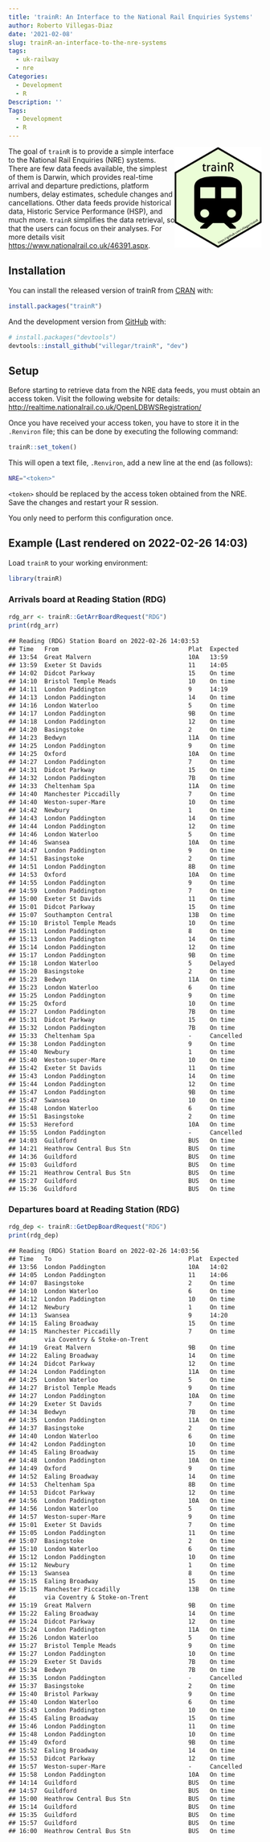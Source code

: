 ```yaml
---
title: 'trainR: An Interface to the National Rail Enquiries Systems'
author: Roberto Villegas-Diaz
date: '2021-02-08'
slug: trainR-an-interface-to-the-nre-systems
tags:
  - uk-railway
  - nre
Categories:
  - Development
  - R
Description: ''
Tags:
  - Development
  - R
---
```


<img src="https://raw.githubusercontent.com/villegar/trainR/main/inst/images/logo.png" alt="logo" align="right" height=200px/>

The goal of `trainR` is to provide a simple interface to the 
National Rail Enquiries (NRE) systems. There are few data feeds 
available, the simplest of them is Darwin, which provides real-time 
arrival and departure predictions, platform numbers, delay estimates, 
schedule changes and cancellations. Other data feeds provide historical 
data, Historic Service Performance (HSP), and much more. `trainR` 
simplifies the data retrieval, so that the users can focus on their 
analyses. For more details visit 
https://www.nationalrail.co.uk/46391.aspx.

## Installation

You can install the released version of trainR from [CRAN](https://CRAN.R-project.org) with:

``` r
install.packages("trainR")
```

And the development version from [GitHub](https://github.com/) with:

``` r
# install.packages("devtools")
devtools::install_github("villegar/trainR", "dev")
```

## Setup
Before starting to retrieve data from the NRE data feeds, you must obtain an access token. 
Visit the following website for details: http://realtime.nationalrail.co.uk/OpenLDBWSRegistration/

Once you have received your access token, you have to store it in the `.Renviron` file; this can be 
done by executing the following command:


```r
trainR::set_token()
```

This will open a text file, `.Renviron`, add a new line at the end (as follows):

```bash
NRE="<token>"
```

`<token>` should be replaced by the access token obtained from the NRE. Save the changes and restart 
your R session.

You only need to perform this configuration once.

## Example (Last rendered on 2022-02-26 14:03)

Load `trainR` to your working environment:

```r
library(trainR)
```

### Arrivals board at Reading Station (RDG)


```r
rdg_arr <- trainR::GetArrBoardRequest("RDG")
print(rdg_arr)
```

```
## Reading (RDG) Station Board on 2022-02-26 14:03:53
## Time   From                                    Plat  Expected
## 13:54  Great Malvern                           10A   13:59
## 13:59  Exeter St Davids                        11    14:05
## 14:02  Didcot Parkway                          15    On time
## 14:10  Bristol Temple Meads                    10    On time
## 14:11  London Paddington                       9     14:19
## 14:13  London Paddington                       14    On time
## 14:16  London Waterloo                         5     On time
## 14:17  London Paddington                       9B    On time
## 14:18  London Paddington                       12    On time
## 14:20  Basingstoke                             2     On time
## 14:23  Bedwyn                                  11A   On time
## 14:25  London Paddington                       9     On time
## 14:25  Oxford                                  10A   On time
## 14:27  London Paddington                       7     On time
## 14:31  Didcot Parkway                          15    On time
## 14:32  London Paddington                       7B    On time
## 14:33  Cheltenham Spa                          11A   On time
## 14:40  Manchester Piccadilly                   7     On time
## 14:40  Weston-super-Mare                       10    On time
## 14:42  Newbury                                 1     On time
## 14:43  London Paddington                       14    On time
## 14:44  London Paddington                       12    On time
## 14:46  London Waterloo                         5     On time
## 14:46  Swansea                                 10A   On time
## 14:47  London Paddington                       9     On time
## 14:51  Basingstoke                             2     On time
## 14:51  London Paddington                       8B    On time
## 14:53  Oxford                                  10A   On time
## 14:55  London Paddington                       9     On time
## 14:59  London Paddington                       7     On time
## 15:00  Exeter St Davids                        11    On time
## 15:01  Didcot Parkway                          15    On time
## 15:07  Southampton Central                     13B   On time
## 15:10  Bristol Temple Meads                    10    On time
## 15:11  London Paddington                       8     On time
## 15:13  London Paddington                       14    On time
## 15:14  London Paddington                       12    On time
## 15:17  London Paddington                       9B    On time
## 15:18  London Waterloo                         5     Delayed
## 15:20  Basingstoke                             2     On time
## 15:23  Bedwyn                                  11A   On time
## 15:23  London Waterloo                         6     On time
## 15:25  London Paddington                       9     On time
## 15:25  Oxford                                  10    On time
## 15:27  London Paddington                       7B    On time
## 15:31  Didcot Parkway                          15    On time
## 15:32  London Paddington                       7B    On time
## 15:33  Cheltenham Spa                          -     Cancelled
## 15:38  London Paddington                       9     On time
## 15:40  Newbury                                 1     On time
## 15:40  Weston-super-Mare                       10    On time
## 15:42  Exeter St Davids                        11    On time
## 15:43  London Paddington                       14    On time
## 15:44  London Paddington                       12    On time
## 15:47  London Paddington                       9B    On time
## 15:47  Swansea                                 10    On time
## 15:48  London Waterloo                         6     On time
## 15:51  Basingstoke                             2     On time
## 15:53  Hereford                                10A   On time
## 15:55  London Paddington                       -     Cancelled
## 14:03  Guildford                               BUS   On time
## 14:21  Heathrow Central Bus Stn                BUS   On time
## 14:36  Guildford                               BUS   On time
## 15:03  Guildford                               BUS   On time
## 15:21  Heathrow Central Bus Stn                BUS   On time
## 15:27  Guildford                               BUS   On time
## 15:36  Guildford                               BUS   On time
```

### Departures board at Reading Station (RDG)


```r
rdg_dep <- trainR::GetDepBoardRequest("RDG")
print(rdg_dep)
```

```
## Reading (RDG) Station Board on 2022-02-26 14:03:56
## Time   To                                      Plat  Expected
## 13:56  London Paddington                       10A   14:02
## 14:05  London Paddington                       11    14:06
## 14:07  Basingstoke                             2     On time
## 14:10  London Waterloo                         6     On time
## 14:12  London Paddington                       10    On time
## 14:12  Newbury                                 1     On time
## 14:13  Swansea                                 9     14:20
## 14:15  Ealing Broadway                         15    On time
## 14:15  Manchester Piccadilly                   7     On time
##        via Coventry & Stoke-on-Trent           
## 14:19  Great Malvern                           9B    On time
## 14:22  Ealing Broadway                         14    On time
## 14:24  Didcot Parkway                          12    On time
## 14:24  London Paddington                       11A   On time
## 14:25  London Waterloo                         5     On time
## 14:27  Bristol Temple Meads                    9     On time
## 14:27  London Paddington                       10A   On time
## 14:29  Exeter St Davids                        7     On time
## 14:34  Bedwyn                                  7B    On time
## 14:35  London Paddington                       11A   On time
## 14:37  Basingstoke                             2     On time
## 14:40  London Waterloo                         6     On time
## 14:42  London Paddington                       10    On time
## 14:45  Ealing Broadway                         15    On time
## 14:48  London Paddington                       10A   On time
## 14:49  Oxford                                  9     On time
## 14:52  Ealing Broadway                         14    On time
## 14:53  Cheltenham Spa                          8B    On time
## 14:53  Didcot Parkway                          12    On time
## 14:56  London Paddington                       10A   On time
## 14:56  London Waterloo                         5     On time
## 14:57  Weston-super-Mare                       9     On time
## 15:01  Exeter St Davids                        7     On time
## 15:05  London Paddington                       11    On time
## 15:07  Basingstoke                             2     On time
## 15:10  London Waterloo                         6     On time
## 15:12  London Paddington                       10    On time
## 15:12  Newbury                                 1     On time
## 15:13  Swansea                                 8     On time
## 15:15  Ealing Broadway                         15    On time
## 15:15  Manchester Piccadilly                   13B   On time
##        via Coventry & Stoke-on-Trent           
## 15:19  Great Malvern                           9B    On time
## 15:22  Ealing Broadway                         14    On time
## 15:24  Didcot Parkway                          12    On time
## 15:24  London Paddington                       11A   On time
## 15:26  London Waterloo                         5     On time
## 15:27  Bristol Temple Meads                    9     On time
## 15:27  London Paddington                       10    On time
## 15:29  Exeter St Davids                        7B    On time
## 15:34  Bedwyn                                  7B    On time
## 15:35  London Paddington                       -     Cancelled
## 15:37  Basingstoke                             2     On time
## 15:40  Bristol Parkway                         9     On time
## 15:40  London Waterloo                         6     On time
## 15:43  London Paddington                       10    On time
## 15:45  Ealing Broadway                         15    On time
## 15:46  London Paddington                       11    On time
## 15:48  London Paddington                       10    On time
## 15:49  Oxford                                  9B    On time
## 15:52  Ealing Broadway                         14    On time
## 15:53  Didcot Parkway                          12    On time
## 15:57  Weston-super-Mare                       -     Cancelled
## 15:58  London Paddington                       10A   On time
## 14:14  Guildford                               BUS   On time
## 14:57  Guildford                               BUS   On time
## 15:00  Heathrow Central Bus Stn                BUS   On time
## 15:14  Guildford                               BUS   On time
## 15:35  Guildford                               BUS   On time
## 15:57  Guildford                               BUS   On time
## 16:00  Heathrow Central Bus Stn                BUS   On time
```
